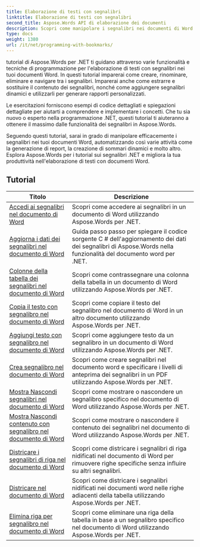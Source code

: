 ```yaml
---
title: Elaborazione di testi con segnalibri
linktitle: Elaborazione di testi con segnalibri
second_title: Aspose.Words API di elaborazione dei documenti
description: Scopri come manipolare i segnalibri nei documenti di Word utilizzando Aspose.Words per .NET. I tutorial ti guidano attraverso i passaggi per creare, accedere e modificare i segnalibri in un documento di Word.
type: docs
weight: 1380
url: /it/net/programming-with-bookmarks/
---
```


tutorial di Aspose.Words per .NET ti guidano attraverso varie funzionalità e tecniche di programmazione per l'elaborazione di testi con segnalibri nei tuoi documenti Word. In questi tutorial imparerai come creare, rinominare, eliminare e navigare tra i segnalibri. Imparerai anche come estrarre e sostituire il contenuto dei segnalibri, nonché come aggiungere segnalibri dinamici e utilizzarli per generare rapporti personalizzati.

Le esercitazioni forniscono esempi di codice dettagliati e spiegazioni dettagliate per aiutarti a comprendere e implementare i concetti. Che tu sia nuovo o esperto nella programmazione .NET, questi tutorial ti aiuteranno a ottenere il massimo dalle funzionalità dei segnalibri in Aspose.Words.

Seguendo questi tutorial, sarai in grado di manipolare efficacemente i segnalibri nei tuoi documenti Word, automatizzando così varie attività come la generazione di report, la creazione di sommari dinamici e molto altro. Esplora Aspose.Words per i tutorial sui segnalibri .NET e migliora la tua produttività nell'elaborazione di testi con documenti Word.

 ## Tutorial
| Titolo | Descrizione |
| --- | --- |
| [Accedi ai segnalibri nel documento di Word](./access-bookmarks/) | Scopri come accedere ai segnalibri in un documento di Word utilizzando Aspose.Words per .NET. |
| [Aggiorna i dati dei segnalibri nel documento di Word](./update-bookmark-data/) | Guida passo passo per spiegare il codice sorgente C # dell'aggiornamento dei dati dei segnalibri di Aspose.Words nella funzionalità del documento word per .NET. |
| [Colonne della tabella dei segnalibri nel documento di Word](./bookmark-table-columns/) | Scopri come contrassegnare una colonna della tabella in un documento di Word utilizzando Aspose.Words per .NET. |
| [Copia il testo con segnalibro nel documento di Word](./copy-bookmarked-text/) | Scopri come copiare il testo del segnalibro nel documento di Word in un altro documento utilizzando Aspose.Words per .NET. |
| [Aggiungi testo con segnalibro nel documento di Word](./append-bookmarked-text/) | Scopri come aggiungere testo da un segnalibro in un documento di Word utilizzando Aspose.Words per .NET. |
| [Crea segnalibro nel documento di Word](./create-bookmark/) | Scopri come creare segnalibri nel documento word e specificare i livelli di anteprima dei segnalibri in un PDF utilizzando Aspose.Words per .NET. |
| [Mostra Nascondi segnalibri nel documento di Word](./show-hide-bookmarks/) | Scopri come mostrare o nascondere un segnalibro specifico nel documento di Word utilizzando Aspose.Words per .NET. |
| [Mostra Nascondi contenuto con segnalibro nel documento di Word](./show-hide-bookmarked-content/) | Scopri come mostrare o nascondere il contenuto dei segnalibri nel documento di Word utilizzando Aspose.Words per .NET. |
| [Districare i segnalibri di riga nel documento di Word](./untangle-row-bookmarks/) | Scopri come districare i segnalibri di riga nidificati nel documento di Word per rimuovere righe specifiche senza influire su altri segnalibri. |
| [Districare nel documento di Word](./untangle/) | Scopri come districare i segnalibri nidificati nei documenti word nelle righe adiacenti della tabella utilizzando Aspose.Words per .NET. |
| [Elimina riga per segnalibro nel documento di Word](./delete-row-by-bookmark/) | Scopri come eliminare una riga della tabella in base a un segnalibro specifico nel documento di Word utilizzando Aspose.Words per .NET. |